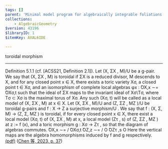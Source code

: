 ```yaml
---
tags: []
parent: 'Minimal model program for algebraically integrable foliations and generalized pairs'
collections:
    - AlgebraicGeometry
$version: 43196
$libraryID: 1
$itemKey: AXAL6IDE

---
```

toroidal morphism

***

Deﬁnition 5.1.1 (cf. [ACSS21, Deﬁnition 2.1]). Let (X, ΣX , M)/U be a g-pair. We say that (X, ΣX , M) is toroidal if ΣX is a reduced divisor, M descends to X, and for any closed point x ∈ X, there exists a toric variety Xσ, a closed point t ∈ Xσ, and an isomorphism of complete local algebras φx : ̂OX,x ∼= ̂OXσ,t such that the ideal of ΣX maps to the invariant ideal of Xσ\Tσ, where Tσ ⊂ Xσ is the maximal torus of Xσ. Any such (Xσ, t) will be called as a local model of (X, ΣX , M) at x ∈ X. Let (X, ΣX , M)/U and (Z, ΣZ , MZ )/U be toroidal g-pairs and f : X → Z a surjective morphism/U . We say that f : (X, Σ, M) → (Z, Σ, MZ ) is toroidal, if for every closed point x ∈ X, there exist a local model (Xσ, t) of (X, ΣX , M) at x, a local model (Zτ , s) of (Z, ΣZ , MZ ) at z := f (x), and a toric morphism g : Xσ → Zτ , so that the diagram of algebras commutes. ̂OX,x ∼= / ̂OXσ,t ̂OZ,z ∼= / O ̂OZτ ,s O Here the vertical maps are the algebra homomorphisms induced by f and g respectively. <a href="zotero://open-pdf/library/items/XI4ZRNPE?page=37&#x26;annotation=BUJPWG5S">(pdf)</a></a> (<a href="zotero://select/library/items/3JUBSMBQ">Chen 等, 2023, p. 37</a>)
